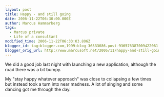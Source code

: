 ```yaml
---
layout: post
title: Happy - and still going
date: 2006-11-22T06:30:00.000Z
author: Marcus Hammarberg
tags:
  - Marcus private
  - Life of a consultant
modified_time: 2006-11-22T06:33:03.806Z
blogger_id: tag:blogger.com,1999:blog-36533086.post-936576387009422061
blogger_orig_url: http://www.marcusoft.net/2006/11/happy-and-still-going.html
---
```



We did a
good job last night with launching a new application, although the road
there was a bit bumpy.

My "stay happy whatever approach" was close to collapsing a few times
but instead took a turn into near madness. A lot of singing and some
dancing got me through the day.
